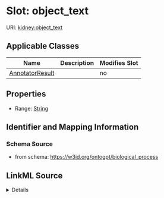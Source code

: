 

# Slot: object_text

URI: [kidney:object_text](http://w3id.org/ontogpt/kidney-templateobject_text)



<!-- no inheritance hierarchy -->





## Applicable Classes

| Name | Description | Modifies Slot |
| --- | --- | --- |
| [AnnotatorResult](AnnotatorResult.md) |  |  no  |







## Properties

* Range: [String](String.md)





## Identifier and Mapping Information







### Schema Source


* from schema: https://w3id.org/ontogpt/biological_process




## LinkML Source

<details>
```yaml
name: object_text
from_schema: https://w3id.org/ontogpt/biological_process
rank: 1000
alias: object_text
owner: AnnotatorResult
domain_of:
- AnnotatorResult
range: string

```
</details>
